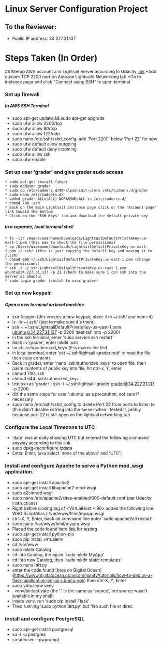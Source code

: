 # Linux Server Configuration Project

## To the Reviewer:
* Public IP address: 34.227.31.137

# Steps Taken (In Order)
###Setup AWS account and Lightsail Server according to Udacity [link](https://classroom.udacity.com/nanodegrees/nd004/parts/ab002e9a-b26c-43a4-8460-dc4c4b11c379/modules/357367901175462/lessons/3573679011239847/concepts/ce268cfe-99ec-49be-9326-876375f89a22)
    *Add custom TCP 2200 port on Amazon Lightsaild Networking tab
    *Go to instance page and click "Connect using SSH" to open terminal

### Set up firewall
##### In AWS SSH Terminal
* sudo apt-get update && sudo apt-get upgrade
* sudo ufw allow 2200/tcp
* sudo ufw allow 80/tcp
* sudo ufw allow 123/udp
* sudo nano /etc/ssh/sshd_config, add ‘Port 2200’ below ‘Port 22’ for now
* sudo ufw default allow outgoing
* sudo ufw default deny incoming
* sudo ufw allow ssh
* sudo ufw enable

### Set up user 'grader' and give grader sudo access
    * sudo apt-get install finger
    * sudo adduser grader
    * sudo cp /etc/sudoers.d/90-cloud-init-users /etc/sudoers.d/grader
    * sudo nano /etc/sudoers.d/
    * added grader ALL=(ALL) NOPASSWD:ALL to /etc/sudoers.d/
    * chmod 700 .ssh
    * Back on the main Lightsail Instance page click on the 'Account page' link toward the bottom
    * Click on the "SSH Keys" tab and download the default private key

##### In a separate, local terminal shell
    * ls -ltr /Users/username/Downloads/LightsailDefaultPrivateKey-us-east-1.pem (this was to check the file permissions)
    * cp /Users/username/Downloads/LightsailDefaultPrivateKey-us-east-1.pem ~/.ssh/ (this is just copying the default key and moving it to /.ssh)
    * chmod 600 ~/.ssh/LightsailDefaultPrivateKey-us-east-1.pem (change the permissions)
    * ssh -i ~/.ssh/LightsailDefaultPrivateKey-us-east-1.pem ubuntu@34.227.31.137 -p 22 (check to make sure I can ssh into the server as ubuntu)
    * sudo login grader (switch to user grader)

### Set up new keypair
##### Open a new terminal on local machine
* ssh-keygen (this creates a new keypair, place it in ~/.ssh/ and name it)
* ls -ltr ~/.ssh/ (just to make sure it's there)
* ssh -i ~/.ssh/LightsailDefaultPrivateKey-us-east-1.pem ubuntu@34.227.31.137 -p 2200 (test ssh into -p 2200)
* In the ssh terminal, enter 'sudo service ssh restart'
* Back in 'grader', enter mkdir .ssh
* touch .ssh/authorized_keys (this makes the file)
* in local terminal, enter 'cat ~/.ssh/lightsail-grader.pub' to read the file then copy contents
* Back in grader, enter 'nano .ssh/authorized_keys' to open file, then paste contents of public key into file, hit ctrl-x, Y, enter
* chmod 700 .ssh
* chmod 644 .ssh/authorized_keys
* test ssh as 'grader': ssh –i ~/.ssh/lightsail-grader grader@34.227.31.137 -p 2200
* did the same steps for user 'ubuntu' as a precaution, not sure if necessary
* sudo nano /etc/ssh/sshd_config to delete Port 22 from ports to listen to (this didn’t disable ssh’ing into the server when I tested it, probly because port 22 is still open on the lightsail networking tab

### Configure the Local Timezone to UTC
* 'date' was already showing UTC but entered the following command anyway according to this [link](https://askubuntu.com/questions/138423/how-do-i-change-my-timezone-to-utc-gmt)
* sudo dpkg-reconfigure tzdata
* Enter, Enter, (aka select 'none of the above' and 'UTC')

### Install and configure Apache to serve a Python mod_wsgi application.
* sudo apt-get install apache2
* sudo apt-get install libapache2-mod-wsgi
* sudo a2enmod wsgi
* sudo nano /etc/apache2/sites-enabled/000-default.conf (per Udacity instructions)
* Right before closing tag of <VirtualHost *:80> added the following line: WSGIScriptAlias / /var/www/html/myapp.wsgi
* ctrl+X, Y, Enter, back on command line enter 'sudo apache2ctl restart'
* sudo nano /var/www/html/myapp.wsgi
* Placed the code found here [link](https://classroom.udacity.com/nanodegrees/nd004/parts/ab002e9a-b26c-43a4-8460-dc4c4b11c379/modules/357367901175461/lessons/4340119836/concepts/48018692630923) for testing
* sudo apt-get install python-pip
* sudo pip install virtualenv
* cd /var/www
* sudo mkdir Catalog
* cd into Catalog, the again ‘sudo mkdir MyApp’
* cd into new Catalog, then ‘sudo mkdir static templates’
* sudo nano __init__.py
* enter the code found [here on Digital Ocean]{https://www.digitalocean.com/community/tutorials/how-to-deploy-a-flask-application-on-an-ubuntu-vps) then ctrl-X, Y, Enter
* sudo virtualenv venv
* . venv/bin/activate (the '.' is the same as 'source', but source wasn't available in my shell)
* Inside venv, run 'sudo pip install Flask'
* Tried running 'sudo python __init__.py' but "No such file or direc


### Install and configure PostgreSQL
* sudo apt-get install postgresql
* su -i -u postgres
* createuser --pwprompt



